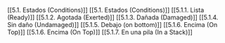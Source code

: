 [[5.1. Estados (Conditions)]]
[[5.1. Estados (Conditions)]]
[[5.1.1. Lista (Ready)]]
[[5.1.2. Agotada (Exerted)]]
[[5.1.3. Dañada (Damaged)]]
[[5.1.4. Sin daño (Undamaged)]]
[[5.1.5. Debajo (on bottom)]]
[[5.1.6. Encima (On Top)]]
[[5.1.6. Encima (On Top)]]
[[5.1.7. En una pila (In a Stack)]]